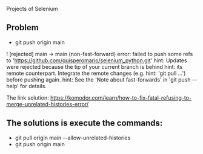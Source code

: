 Projects of Selenium

## Problem
* git push origin main

 ! [rejected]        main -> main (non-fast-forward)
error: failed to push some refs to 'https://github.com/quisperomario/selenium_python.git'
hint: Updates were rejected because the tip of your current branch is behind
hint: its remote counterpart. Integrate the remote changes (e.g.
hint: 'git pull ...') before pushing again.
hint: See the 'Note about fast-forwards' in 'git push --help' for details.

The link solution: <a href = "https://komodor.com/learn/how-to-fix-fatal-refusing-to-merge-unrelated-histories-error/">https://komodor.com/learn/how-to-fix-fatal-refusing-to-merge-unrelated-histories-error/</a>

## The solutions is execute the commands:
* git pull origin main --allow-unrelated-histories
* git push origin main


